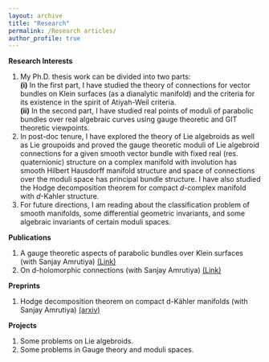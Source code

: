 ```yaml
---
layout: archive
title: "Research"
permalink: /Research articles/
author_profile: true
---
```



**Research Interests**
1. My Ph.D. thesis work can be divided into two parts:<br>
   **(i)** In the first part, I have studied the theory of connections for vector bundles on Klein surfaces (as a dianalytic manifold) and the criteria for its existence in the spirit of Atiyah-Weil criteria.<br>
   **(ii)** In the second part, I have studied real points of moduli of parabolic bundles over real algebraic curves using gauge theoretic and GIT theoretic viewpoints.
2. In post-doc tenure, I have explored the theory of Lie algebroids as well as Lie groupoids and proved the gauge theoretic moduli of Lie algebroid connections for a given smooth vector bundle with fixed real (res. quaternionic) structure on a complex manifold with involution has smooth Hilbert Hausdorff manifold structure and space of connections over the moduli space has principal bundle structure. I have also studied the Hodge decomposition theorem for compact $d$-complex manifold with $d$-Kahler structure.
3. For future directions, I am reading about the classification problem of smooth manifolds, some differential geometric invariants, and some algebraic invariants of certain moduli spaces.
   
**Publications**  
1. A gauge theoretic aspects of parabolic bundles over Klein surfaces (with Sanjay Amrutiya) [(Link)](https://projecteuclid.org/journals/rmjm/rocky-mountain-journal-of-mathematics/acceptedpapers)
2. On d-holomorphic connections (with Sanjay Amrutiya) [(Link)](https://link.springer.com/article/10.1007/s12044-023-00742-6)

 
 **Preprints**
 1. Hodge decomposition theorem on compact d-Kähler manifolds (with Sanjay Amrutiya) [(arxiv)](https://arxiv.org/abs/2406.09312)

  **Projects**
  1. Some problems on Lie algebroids.
  2. Some problems in Gauge theory and moduli spaces.
